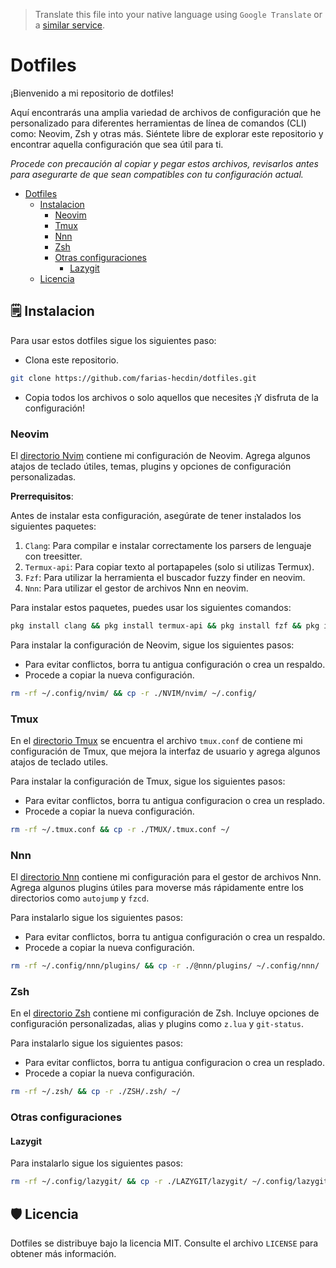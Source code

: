 > Translate this file into your native language using `Google Translate` or a [similar service](https://immersivetranslate.com).

# Dotfiles

¡Bienvenido a mi repositorio de dotfiles!

Aquí encontrarás una amplia variedad de archivos de configuración que he personalizado para diferentes herramientas de línea de comandos (CLI) como: Neovim, Zsh y otras más. Siéntete libre de explorar este repositorio y encontrar aquella configuración que sea útil para ti.

_Procede con precaución al copiar y pegar estos archivos, revisarlos antes para asegurarte de que sean compatibles con tu configuración actual._

- [Dotfiles](#dotfiles)
  - [ Instalacion](#-instalacion)
    - [Neovim](#neovim)
    - [Tmux](#tmux)
    - [Nnn](#nnn)
    - [Zsh](#zsh)
    - [Otras configuraciones](#otras-configuraciones)
      - [Lazygit](#lazygit)
  - [ Licencia](#-licencia)

## 🗒️ Instalacion

Para usar estos dotfiles sigue los siguientes paso:

* Clona este repositorio.
```sh
git clone https://github.com/farias-hecdin/dotfiles.git
```

* Copia todos los archivos o solo aquellos que necesites ¡Y disfruta de la configuración!

### Neovim

El [directorio Nvim](./Nvim) contiene mi configuración de Neovim. Agrega algunos atajos de teclado útiles, temas, plugins y opciones de configuración personalizadas.

**Prerrequisitos**:

Antes de instalar esta configuración, asegúrate de tener instalados los siguientes paquetes:

1. `Clang`: Para compilar e instalar correctamente los parsers de lenguaje con treesitter.
2. `Termux-api`: Para copiar texto al portapapeles (solo si utilizas Termux).
3. `Fzf`: Para utilizar la herramienta el buscador fuzzy finder en neovim.
4. `Nnn`: Para utilizar el gestor de archivos Nnn en neovim.

Para instalar estos paquetes, puedes usar los siguientes comandos:

```sh
pkg install clang && pkg install termux-api && pkg install fzf && pkg install nnn
```

Para instalar la configuración de Neovim, sigue los siguientes pasos:

* Para evitar conflictos, borra tu antigua configuración o crea un respaldo.
* Procede a copiar la nueva configuración.

```sh
rm -rf ~/.config/nvim/ && cp -r ./NVIM/nvim/ ~/.config/
```

### Tmux

En el [directorio Tmux](./Tmux) se encuentra el archivo `tmux.conf` de contiene mi configuración de Tmux, que mejora la interfaz de usuario y agrega algunos atajos de teclado utiles.

Para instalar la configuración de Tmux, sigue los siguientes pasos:

* Para evitar conflictos, borra tu antigua configuracion o crea un resplado.
* Procede a copiar la nueva configuración.

```sh
rm -rf ~/.tmux.conf && cp -r ./TMUX/.tmux.conf ~/
```

### Nnn

El [directorio Nnn](./Nnn) contiene mi configuración para el gestor de archivos Nnn. Agrega algunos plugins útiles para moverse más rápidamente entre los directorios como `autojump` y `fzcd`.

Para instalarlo sigue los siguientes pasos:

* Para evitar conflictos, borra tu antigua configuración o crea un respaldo.
* Procede a copiar la nueva configuración.

```sh
rm -rf ~/.config/nnn/plugins/ && cp -r ./@nnn/plugins/ ~/.config/nnn/
```

### Zsh

En el [directorio Zsh](./Zsh) contiene mi configuración de Zsh. Incluye opciones de configuración personalizadas, alias y plugins como `z.lua` y `git-status`.

Para instalarlo sigue los siguientes pasos:

* Para evitar conflictos, borra tu antigua configuracion o crea un resplado.
* Procede a copiar la nueva configuración.

```sh
rm -rf ~/.zsh/ && cp -r ./ZSH/.zsh/ ~/
```

### Otras configuraciones

#### Lazygit

Para instalarlo sigue los siguientes pasos:

```sh
rm -rf ~/.config/lazygit/ && cp -r ./LAZYGIT/lazygit/ ~/.config/lazygit/
```

## 🛡️ Licencia

Dotfiles se distribuye bajo la licencia MIT. Consulte el archivo `LICENSE` para obtener más información.
